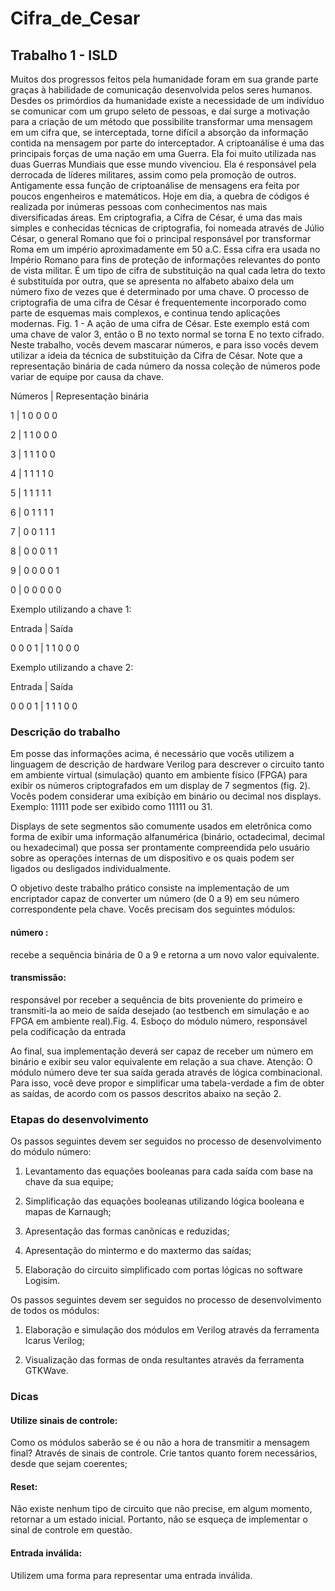 # Cifra_de_Cesar
## Trabalho 1 - ISLD
Muitos dos progressos feitos pela humanidade foram em sua grande parte graças à
habilidade de comunicação desenvolvida pelos seres humanos. Desdes os primórdios da
humanidade existe a necessidade de um indivíduo se comunicar com um grupo seleto de
pessoas, e daí surge a motivação para a criação de um método que possibilite transformar
uma mensagem em um cifra que, se interceptada, torne difícil a absorção da informação
contida na mensagem por parte do interceptador.
A criptoanálise é uma das principais forças de uma nação em uma Guerra. Ela foi
muito utilizada nas duas Guerras Mundiais que esse mundo vivenciou. Ela é responsável
pela derrocada de líderes militares, assim como pela promoção de outros. Antigamente
essa função de criptoanálise de mensagens era feita por poucos engenheiros e
matemáticos. Hoje em dia, a quebra de códigos é realizada por inúmeras pessoas com
conhecimentos nas mais diversificadas áreas.
Em criptografia, a Cifra de César, é uma das mais simples e conhecidas técnicas de
criptografia, foi nomeada através de Júlio César, o general Romano que foi o principal
responsável por transformar Roma em um império aproximadamente em 50 a.C. Essa cifra
era usada no Império Romano para fins de proteção de informações relevantes do ponto de
vista militar. É um tipo de cifra de substituição na qual cada letra do texto é substituída por
outra, que se apresenta no alfabeto abaixo dela um número fixo de vezes que é
determinado por uma chave. O processo de criptografia de uma cifra de César é
frequentemente incorporado como parte de esquemas mais complexos, e continua tendo
aplicações modernas.
Fig. 1 - A ação de uma cifra de César. Este exemplo está com uma chave de valor 3, então o B no
texto normal se torna E no texto cifrado.
Neste trabalho, vocês devem mascarar números, e para isso vocês devem utilizar a
ideia da técnica de substituição da Cifra de César.
Note que a representação binária de cada número da nossa coleção de números pode
variar de equipe por causa da chave.

Números | Representação binária

1 | 1 0 0 0 0

2 | 1 1 0 0 0

3 | 1 1 1 0 0

4 | 1 1 1 1 0

5 | 1 1 1 1 1

6 | 0 1 1 1 1

7 | 0 0 1 1 1

8 | 0 0 0 1 1

9 | 0 0 0 0 1

0 | 0 0 0 0 0

Exemplo utilizando a chave 1:

Entrada  | Saída

0 0 0 1  | 1 1 0 0 0

Exemplo utilizando a chave 2:

Entrada | Saída

0 0 0 1 | 1 1 1 0 0

### Descrição do trabalho

Em posse das informações acima, é necessário que vocês utilizem a linguagem de
descrição de hardware Verilog para descrever o circuito tanto em ambiente virtual
(simulação) quanto em ambiente físico (FPGA) para exibir os números criptografados em
um display de 7 segmentos (fig. 2). Vocês podem considerar uma exibição em binário ou
decimal nos displays. Exemplo: 11111 pode ser exibido como 11111 ou 31.

Displays de sete segmentos são comumente usados em eletrônica como forma de
exibir uma informação alfanumérica (binário, octadecimal, decimal ou hexadecimal) que
possa ser prontamente compreendida pelo usuário sobre as operações internas de um
dispositivo e os quais podem ser ligados ou desligados individualmente.

O objetivo deste trabalho prático consiste na implementação de um encriptador
capaz de converter um número (de 0 a 9) em seu número correspondente pela chave.
Vocês precisam dos seguintes módulos:

#### número : 
recebe a sequência binária de 0 a 9 e retorna a um novo valor equivalente.

#### transmissão: 
responsável por receber a sequência de bits proveniente do
primeiro e transmiti-la ao meio de saída desejado (ao testbench em
simulação e ao FPGA em ambiente real).Fig. 4. Esboço do módulo número, responsável pela codificação da entrada

Ao final, sua implementação deverá ser capaz de receber um número em binário e exibir seu valor
equivalente em relação a sua chave.
Atenção: O módulo número deve ter sua saída gerada através de lógica combinacional. Para
isso, você deve propor e simplificar uma tabela-verdade a fim de obter as saídas, de acordo com os
passos descritos abaixo na seção 2.

### Etapas do desenvolvimento

Os passos seguintes devem ser seguidos no processo de desenvolvimento do módulo número:

1. Levantamento das equações booleanas para cada saída com base na chave da sua
equipe;

2. Simplificação das equações booleanas utilizando lógica booleana e mapas de Karnaugh;

3. Apresentação das formas canônicas e reduzidas;

4. Apresentação do mintermo e do maxtermo das saídas;

5. Elaboração do circuito simplificado com portas lógicas no software Logisim.

Os passos seguintes devem ser seguidos no processo de desenvolvimento de todos os
módulos:

1. Elaboração e simulação dos módulos em Verilog através da ferramenta Icarus Verilog;

2. Visualização das formas de onda resultantes através da ferramenta GTKWave.

### Dicas

#### Utilize sinais de controle: 
Como os módulos saberão se é ou não a hora de transmitir a
mensagem final? Através de sinais de controle. Crie tantos quanto forem necessários, desde que
sejam coerentes;

#### Reset: 
Não existe nenhum tipo de circuito que não precise, em algum momento, retornar a um
estado inicial. Portanto, não se esqueça de implementar o sinal de controle em questão.

#### Entrada inválida: 
Utilizem uma forma para representar uma entrada inválida.
